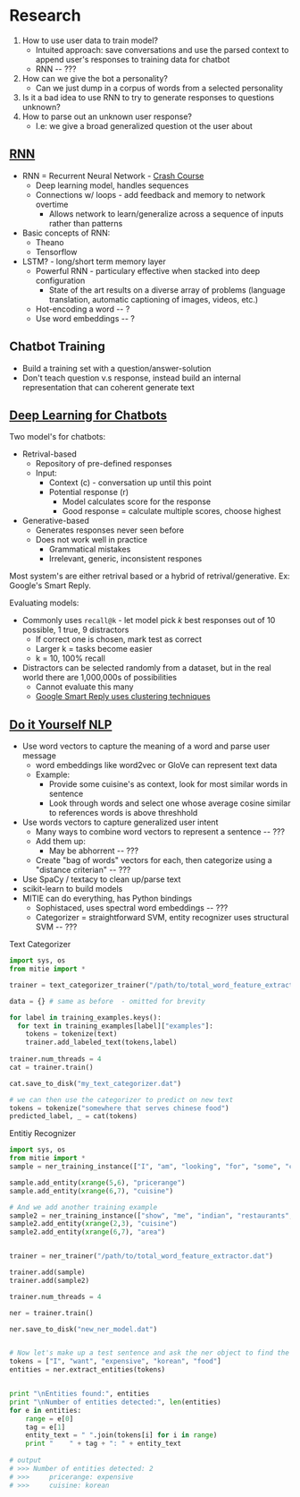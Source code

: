 
# Research
1. How to use user data to train model?
    - Intuited approach: save conversations and use the parsed context to append user's 
      responses to training data for chatbot
    - RNN -- ???
2. How can we give the bot a personality?
    - Can we just dump in a corpus of words from a selected personality
3. Is it a bad idea to use RNN to try to generate responses to questions unknown?
4. How to parse out an unknown user response?
    - I.e: we give a broad generalized question ot the user about

## [RNN](https://towardsdatascience.com/personality-for-your-chatbot-with-recurrent-neural-networks-2038f7f34636)
- RNN = Recurrent Neural Network - [Crash Course](https://machinelearningmastery.com/crash-course-recurrent-neural-networks-deep-learning/)
    + Deep learning model, handles sequences
    + Connections w/ loops - add feedback and memory to network overtime
        * Allows network to learn/generalize across a sequence of inputs rather than patterns
- Basic concepts of RNN:
    + Theano
    + Tensorflow
- LSTM? - long/short term memory layer
    + Powerful RNN - particulary effective when stacked into deep configuration
        * State of the art results on a diverse array of problems (language translation,
          automatic captioning of images, videos, etc.)
    + Hot-encoding a word -- ?
    + Use word embeddings -- ?

## Chatbot Training
- Build a training set with a question/answer-solution
- Don't teach question v.s response, instead build an internal representation that can
  coherent generate text

## [Deep Learning for Chatbots](http://www.wildml.com/2016/07/deep-learning-for-chatbots-2-retrieval-based-model-tensorflow/et)
Two model's for chatbots:
- Retrival-based
    + Repository of pre-defined responses
    + Input:
        * Context (c) - conversation up until this point
        * Potential response (r)
            - Model calculates score for the response
            - Good response = calculate multiple scores, choose highest
- Generative-based
    + Generates responses never seen before
    + Does not work well in practice
        * Grammatical mistakes
        * Irrelevant, generic, inconsistent respones

Most system's are either retrival based or a hybrid of retrival/generative. Ex: Google's Smart
Reply.

Evaluating models:
- Commonly uses `recall@k` - let model pick *k* best responses out of 10 possible, 1 true,
  9 distractors
    + If correct one is chosen, mark test as correct
    + Larger k = tasks become easier
    + k = 10, 100% recall
- Distractors can be selected randomly from a dataset, but in the real world there are 
  1,000,000s of possibilities
    + Cannot evaluate this many
    + [Google Smart Reply uses clustering techniques](https://arxiv.org/abs/1606.04870)

## [Do it Yourself NLP](https://medium.com/rasa-blog/do-it-yourself-nlp-for-bot-developers-2e2da2817f3d)
- Use word vectors to capture the meaning of a word and parse user message
    + word embeddings like word2vec or GloVe can represent text data
    + Example:
        * Provide some cuisine's as context, look for most similar words in sentence
        * Look through words and select one whose average cosine similar to references words
          is above threshhold
- Use words vectors to capture generalized user intent
    + Many ways to combine word vectors to represent a sentence -- ???
    + Add them up:
        * May be abhorrent -- ???
    + Create "bag of words" vectors for each, then categorize using a "distance criterian" -- ???
- Use SpaCy / textacy to clean up/parse text
- scikit-learn to build models
- MITIE can do everything, has Python bindings
    + Sophistaced, uses spectral word embeddings -- ???
    + Categorizer = straightforward SVM, entity recognizer uses structural SVM -- ???

Text Categorizer
```python
import sys, os
from mitie import *

trainer = text_categorizer_trainer("/path/to/total_word_feature_extractor.dat")

data = {} # same as before  - omitted for brevity

for label in training_examples.keys():
  for text in training_examples[label]["examples"]:
    tokens = tokenize(text)
    trainer.add_labeled_text(tokens,label)
    
trainer.num_threads = 4
cat = trainer.train()

cat.save_to_disk("my_text_categorizer.dat")

# we can then use the categorizer to predict on new text
tokens = tokenize("somewhere that serves chinese food")
predicted_label, _ = cat(tokens)
```

Entitiy Recognizer
```python
import sys, os
from mitie import *
sample = ner_training_instance(["I", "am", "looking", "for", "some", "cheap", "Mexican", "food", "."])

sample.add_entity(xrange(5,6), "pricerange")
sample.add_entity(xrange(6,7), "cuisine")

# And we add another training example
sample2 = ner_training_instance(["show", "me", "indian", "restaurants", "in", "the", "centre", "."])
sample2.add_entity(xrange(2,3), "cuisine")
sample2.add_entity(xrange(6,7), "area")


trainer = ner_trainer("/path/to/total_word_feature_extractor.dat")

trainer.add(sample)
trainer.add(sample2)

trainer.num_threads = 4

ner = trainer.train()

ner.save_to_disk("new_ner_model.dat")


# Now let's make up a test sentence and ask the ner object to find the entities.
tokens = ["I", "want", "expensive", "korean", "food"]
entities = ner.extract_entities(tokens)


print "\nEntities found:", entities
print "\nNumber of entities detected:", len(entities)
for e in entities:
    range = e[0]
    tag = e[1]
    entity_text = " ".join(tokens[i] for i in range)
    print "    " + tag + ": " + entity_text
    
# output 
# >>> Number of entities detected: 2
# >>>     pricerange: expensive
# >>>     cuisine: korean
```   
 
